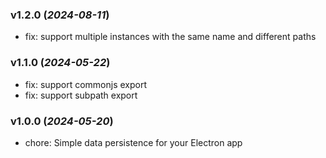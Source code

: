 ### v1.2.0 (_2024-08-11_)

- fix: support multiple instances with the same name and different paths

### v1.1.0 (_2024-05-22_)

- fix: support commonjs export
- fix: support subpath export

### v1.0.0 (_2024-05-20_)

- chore: Simple data persistence for your Electron app

